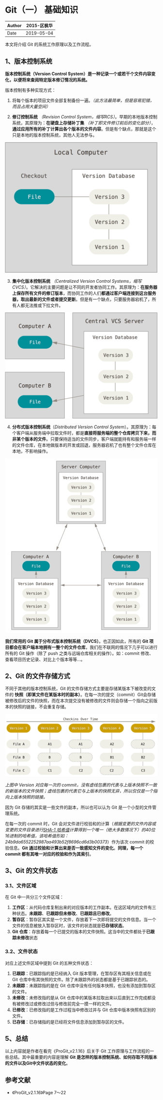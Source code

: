 # Git（一） 基础知识

|Author|2015-区枫华|
|------|----------|
|Date  |2019-05-04|

本文将介绍 Git 的系统工作原理以及工作流程。

## 1、版本控制系统

**版本控制系统（Version Control System）是一种记录一个或若干个文件内容变化，以便将来查阅特定版本修订情况的系统。**

版本控制有多种实现方式：

1. 将每个版本的项目文件全部复制备份一遍。*（此方法最简单，但是容易犯错，而且占用大量空间）*

2. **修订控制系统** *（Revision Control System，缩写RCS）*。早期的本地版本控制系统，其原理为：**在硬盘上存储补丁集** *（补丁即文件修订前后的变化部分）*，**通过应用所有的补丁计算出各个版本的文件内容**。但是有个缺点，那就是这个只是本地的版本控制系统，其他人无法参与。

![RCS](../src/RCS.jpg)

3. **集中化版本控制系统** *（Centralized Version Control Systems，缩写CVCS）*。它解决的主要问题是让不同的开发者协同工作。其原理为：**在服务器上保存所有文件的修订版本**，而协同工作的人们**都通过客户端连接到这台服务器，取出最新的文件或者提交更新**。但是有一个缺点，只要服务器宕机了，所有人都无法推或下拉文件。

![CVCS](../src/CVCS.jpg)

4. **分布式版本控制系统**（*Distributed Version Control System*）。其原理为：每个客户端从服务端中拉取文件时，都是**直接将服务端的整个仓库拷贝下来，而非某个版本的文件**。只要保持适当的文件同步，客户端就能持有和服务端一样的文件仓库，在本地做版本的开发或回退，服务器宕机了也有整个文件仓库在本地，不影响操作。

![DVCS](../src/DVCS.jpg)

**我们常用的 Git 属于分布式版本控制系统（DVCS）**。也正因如此，所有的 **Git 项目都会在客户端本地拥有一整个的文件仓库**，我们在不联网的情况下几乎可以进行所有的 Git 操作（除了 push 之类与远端仓库相关的操作）。如：commit 修改、查看项目历史记录、对比上个版本等等...。

## 2、Git 的文件存储方式

不同于其他的版本控制系统，Git 的文件存储方式主要是存储某版本下被改变的文件的 **快照（即某文件在某版本时的副本）**。在每一次的提交（commit）Git会存储被修改后的文件的快照，而在本次提交没有被修改的文件则会存储一个指向之前版本的快照的链接，不会重复存储。

![快照流](../src/quick_shoot_flow.jpg)

*上图中 Version 对应每一次的 commit，没有虚线包裹的代表与上版本快照不一致的新版本的文件快照；虚线包裹的代表它与上版本的快照无异，所以仅仅是一个指向上版本快照的链接。*

因为 Git 存储的其实是一些文件的副本，所以也可以认为 Git 是一个小型的文件管理系统。

在每一次的 commit 时，Git 会对文件进行校验和的计算（*根据变更的文件内容或变更的文件目录进行[SHA-1 哈希值](https://www.baidu.com/sf_bk/item/SHA1/8812671?fr=aladdin&ms=1&rid=11356797863123647547)计算得到一个唯一（绝大多数情况下）的40位16进制的哈希值，该哈希值形如：24b9da6552252987aa493b52f8696cd6d3b00373*）作为该次 commit 的校验信息。**Git 通过校验和计算出来是否一致感知文件的变化**。**同理，每一个 commit 都有其唯一对应的校验和作为其索引**。

## 3、Git 的文件状态

### 3.1、文件区域

在 Git 中一共分三个文件区域：

1. **工作区**：从代码仓库复制出来的对应版本的工作副本。在这区域内的文件有三种状态。**未跟踪**、**已跟踪但未修改**、**已跟踪且已修改**。
2. **暂存区**：暂存区其实是一个文件，存放着下一次即将提交的文件信息。当一个文件的信息被放入暂存区时，该文件的状态就是**已存储状态**。
3. **Git 仓库**：存放着每一个已提交的版本的文件快照。这当中的文件都处于**已跟踪未修改**状态

### 3.2、文件状态

对应上述文件区域中提到 Git 的五种文件状态：

1. **已跟踪**：已跟踪指的是已经纳入 Git 版本管理，在暂存区有其相关信息或在 Git 仓库中有其快照的文件。除了未跟踪外的状态都是基于已跟踪状态的。
2. **未跟踪**：未跟踪指的是在 Git 仓库中没有任何版本快照，也没有添加到暂存区的文件。
3. **未修改**：未修改指的是从 Git 仓库中的某版本拉取出来以后直到工作完成都没有被修改过或修改过但与修改前完全一摸一样的文件。
4. **已修改**：已修改指的是工作过程当中修改过并与 Git 仓库中版本快照有区别的文件。
5. **已存储**：已存储指的是已经将文件信息添加到暂存区的文件。

## 5、总结

以上内容就是作者在看完《ProGit_v2.1.16》后关于 Git 工作原理与工作流程的一些总结。其中最重要的内容是理解 **Git 是怎样的版本控制系统、如何存取不同版本的文件以及Git中文件状态的变化**。

## 参考文献

* 《ProGit_v2.1.16》Page 7～22